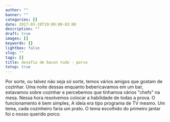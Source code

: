 ```yaml
---
author: ""
banner: ""
categories: []
date: 2017-03-20T19:09:00-03:00
description: ""
draft: true
images: []
keywords: []
lightbox: false
slug: ""
tags: []
title: desafio de bacon tudo - porco
totop: true
---
```


Por sorte, ou talvez não seja só sorte, temos vários amigos que gostam de cozinhar.
Uma noite dessas enquanto bebericavamos em um bar, estavamos sobre cozinhar e percebemos que tinhamoa vários "chefs" na mesa. Nessa hora resolvemos colocar a habilidade de todas a prova.
O funcionamento é bem simples,
A ideia era tipo programa de TV mesmo. Um tema, cada cozinheiro faria um prato. O tema escolhido do primeiro jantar foi o nosso querido porco.
